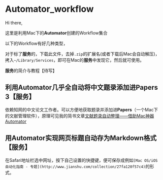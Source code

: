 # Automator_workflow

Hi there,

这里是利用Mac下的**Automator**创建的Workflow集合

以下的Workflow有好几种类型，

对于标了**服务**的，下载此文件，去掉`.zip`的扩展名(或者下载后Mac会自动解压)，拷入`~/Library/Services`，即可在Mac的**服务**中发现它，然后就可使用。

**服务**的简介与教程【待写】

## 利用Automator几乎全自动将中文题录添加进Papers 3【服务】

依赖知网的中文论文工作者。可以方便地获取题录并添加进**Papers**（一个Mac下的文献管理软件），原理可见我的简书文章[文献题录自动整理——借助Mac神器Automator](http://www.jianshu.com/p/346a86b61ab0)



## 用Automator实现网页标题自动存为Markdown格式【服务】

在Safari地址栏选中网址，按下自己设置的快捷键，便可保存成例如`[Mac OS/iOS自动化指南 - 专题](http://www.jianshu.com/collection/27fa120f57c4)`的形式。

